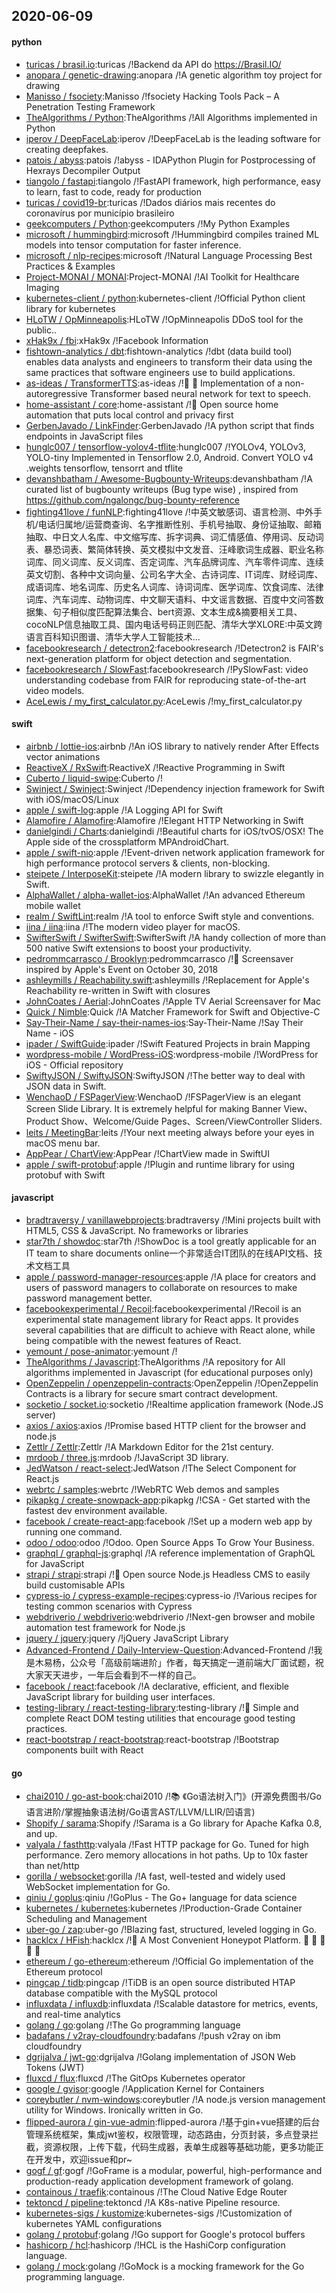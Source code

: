 ## 2020-06-09

#### python
* [turicas / brasil.io](https://github.com/turicas/brasil.io):turicas /!Backend da API do https://Brasil.IO/
* [anopara / genetic-drawing](https://github.com/anopara/genetic-drawing):anopara /!A genetic algorithm toy project for drawing
* [Manisso / fsociety](https://github.com/Manisso/fsociety):Manisso /!fsociety Hacking Tools Pack – A Penetration Testing Framework
* [TheAlgorithms / Python](https://github.com/TheAlgorithms/Python):TheAlgorithms /!All Algorithms implemented in Python
* [iperov / DeepFaceLab](https://github.com/iperov/DeepFaceLab):iperov /!DeepFaceLab is the leading software for creating deepfakes.
* [patois / abyss](https://github.com/patois/abyss):patois /!abyss - IDAPython Plugin for Postprocessing of Hexrays Decompiler Output
* [tiangolo / fastapi](https://github.com/tiangolo/fastapi):tiangolo /!FastAPI framework, high performance, easy to learn, fast to code, ready for production
* [turicas / covid19-br](https://github.com/turicas/covid19-br):turicas /!Dados diários mais recentes do coronavírus por município brasileiro
* [geekcomputers / Python](https://github.com/geekcomputers/Python):geekcomputers /!My Python Examples
* [microsoft / hummingbird](https://github.com/microsoft/hummingbird):microsoft /!Hummingbird compiles trained ML models into tensor computation for faster inference.
* [microsoft / nlp-recipes](https://github.com/microsoft/nlp-recipes):microsoft /!Natural Language Processing Best Practices & Examples
* [Project-MONAI / MONAI](https://github.com/Project-MONAI/MONAI):Project-MONAI /!AI Toolkit for Healthcare Imaging
* [kubernetes-client / python](https://github.com/kubernetes-client/python):kubernetes-client /!Official Python client library for kubernetes
* [HLoTW / OpMinneapolis](https://github.com/HLoTW/OpMinneapolis):HLoTW /!OpMinneapolis DDoS tool for the public..
* [xHak9x / fbi](https://github.com/xHak9x/fbi):xHak9x /!Facebook Information
* [fishtown-analytics / dbt](https://github.com/fishtown-analytics/dbt):fishtown-analytics /!dbt (data build tool) enables data analysts and engineers to transform their data using the same practices that software engineers use to build applications.
* [as-ideas / TransformerTTS](https://github.com/as-ideas/TransformerTTS):as-ideas /!🤖
💬
Implementation of a non-autoregressive Transformer based neural network for text to speech.
* [home-assistant / core](https://github.com/home-assistant/core):home-assistant /!🏡
Open source home automation that puts local control and privacy first
* [GerbenJavado / LinkFinder](https://github.com/GerbenJavado/LinkFinder):GerbenJavado /!A python script that finds endpoints in JavaScript files
* [hunglc007 / tensorflow-yolov4-tflite](https://github.com/hunglc007/tensorflow-yolov4-tflite):hunglc007 /!YOLOv4, YOLOv3, YOLO-tiny Implemented in Tensorflow 2.0, Android. Convert YOLO v4 .weights tensorflow, tensorrt and tflite
* [devanshbatham / Awesome-Bugbounty-Writeups](https://github.com/devanshbatham/Awesome-Bugbounty-Writeups):devanshbatham /!A curated list of bugbounty writeups (Bug type wise) , inspired from https://github.com/ngalongc/bug-bounty-reference
* [fighting41love / funNLP](https://github.com/fighting41love/funNLP):fighting41love /!中英文敏感词、语言检测、中外手机/电话归属地/运营商查询、名字推断性别、手机号抽取、身份证抽取、邮箱抽取、中日文人名库、中文缩写库、拆字词典、词汇情感值、停用词、反动词表、暴恐词表、繁简体转换、英文模拟中文发音、汪峰歌词生成器、职业名称词库、同义词库、反义词库、否定词库、汽车品牌词库、汽车零件词库、连续英文切割、各种中文词向量、公司名字大全、古诗词库、IT词库、财经词库、成语词库、地名词库、历史名人词库、诗词词库、医学词库、饮食词库、法律词库、汽车词库、动物词库、中文聊天语料、中文谣言数据、百度中文问答数据集、句子相似度匹配算法集合、bert资源、文本生成&摘要相关工具、cocoNLP信息抽取工具、国内电话号码正则匹配、清华大学XLORE:中英文跨语言百科知识图谱、清华大学人工智能技术…
* [facebookresearch / detectron2](https://github.com/facebookresearch/detectron2):facebookresearch /!Detectron2 is FAIR's next-generation platform for object detection and segmentation.
* [facebookresearch / SlowFast](https://github.com/facebookresearch/SlowFast):facebookresearch /!PySlowFast: video understanding codebase from FAIR for reproducing state-of-the-art video models.
* [AceLewis / my_first_calculator.py](https://github.com/AceLewis/my_first_calculator.py):AceLewis /!my_first_calculator.py

#### swift
* [airbnb / lottie-ios](https://github.com/airbnb/lottie-ios):airbnb /!An iOS library to natively render After Effects vector animations
* [ReactiveX / RxSwift](https://github.com/ReactiveX/RxSwift):ReactiveX /!Reactive Programming in Swift
* [Cuberto / liquid-swipe](https://github.com/Cuberto/liquid-swipe):Cuberto /!
* [Swinject / Swinject](https://github.com/Swinject/Swinject):Swinject /!Dependency injection framework for Swift with iOS/macOS/Linux
* [apple / swift-log](https://github.com/apple/swift-log):apple /!A Logging API for Swift
* [Alamofire / Alamofire](https://github.com/Alamofire/Alamofire):Alamofire /!Elegant HTTP Networking in Swift
* [danielgindi / Charts](https://github.com/danielgindi/Charts):danielgindi /!Beautiful charts for iOS/tvOS/OSX! The Apple side of the crossplatform MPAndroidChart.
* [apple / swift-nio](https://github.com/apple/swift-nio):apple /!Event-driven network application framework for high performance protocol servers & clients, non-blocking.
* [steipete / InterposeKit](https://github.com/steipete/InterposeKit):steipete /!A modern library to swizzle elegantly in Swift.
* [AlphaWallet / alpha-wallet-ios](https://github.com/AlphaWallet/alpha-wallet-ios):AlphaWallet /!An advanced Ethereum mobile wallet
* [realm / SwiftLint](https://github.com/realm/SwiftLint):realm /!A tool to enforce Swift style and conventions.
* [iina / iina](https://github.com/iina/iina):iina /!The modern video player for macOS.
* [SwifterSwift / SwifterSwift](https://github.com/SwifterSwift/SwifterSwift):SwifterSwift /!A handy collection of more than 500 native Swift extensions to boost your productivity.
* [pedrommcarrasco / Brooklyn](https://github.com/pedrommcarrasco/Brooklyn):pedrommcarrasco /!🍎
Screensaver inspired by Apple's Event on October 30, 2018
* [ashleymills / Reachability.swift](https://github.com/ashleymills/Reachability.swift):ashleymills /!Replacement for Apple's Reachability re-written in Swift with closures
* [JohnCoates / Aerial](https://github.com/JohnCoates/Aerial):JohnCoates /!Apple TV Aerial Screensaver for Mac
* [Quick / Nimble](https://github.com/Quick/Nimble):Quick /!A Matcher Framework for Swift and Objective-C
* [Say-Their-Name / say-their-names-ios](https://github.com/Say-Their-Name/say-their-names-ios):Say-Their-Name /!Say Their Name - iOS
* [ipader / SwiftGuide](https://github.com/ipader/SwiftGuide):ipader /!Swift Featured Projects in brain Mapping
* [wordpress-mobile / WordPress-iOS](https://github.com/wordpress-mobile/WordPress-iOS):wordpress-mobile /!WordPress for iOS - Official repository
* [SwiftyJSON / SwiftyJSON](https://github.com/SwiftyJSON/SwiftyJSON):SwiftyJSON /!The better way to deal with JSON data in Swift.
* [WenchaoD / FSPagerView](https://github.com/WenchaoD/FSPagerView):WenchaoD /!FSPagerView is an elegant Screen Slide Library. It is extremely helpful for making Banner View、Product Show、Welcome/Guide Pages、Screen/ViewController Sliders.
* [leits / MeetingBar](https://github.com/leits/MeetingBar):leits /!Your next meeting always before your eyes in macOS menu bar.
* [AppPear / ChartView](https://github.com/AppPear/ChartView):AppPear /!ChartView made in SwiftUI
* [apple / swift-protobuf](https://github.com/apple/swift-protobuf):apple /!Plugin and runtime library for using protobuf with Swift

#### javascript
* [bradtraversy / vanillawebprojects](https://github.com/bradtraversy/vanillawebprojects):bradtraversy /!Mini projects built with HTML5, CSS & JavaScript. No frameworks or libraries
* [star7th / showdoc](https://github.com/star7th/showdoc):star7th /!ShowDoc is a tool greatly applicable for an IT team to share documents online一个非常适合IT团队的在线API文档、技术文档工具
* [apple / password-manager-resources](https://github.com/apple/password-manager-resources):apple /!A place for creators and users of password managers to collaborate on resources to make password management better.
* [facebookexperimental / Recoil](https://github.com/facebookexperimental/Recoil):facebookexperimental /!Recoil is an experimental state management library for React apps. It provides several capabilities that are difficult to achieve with React alone, while being compatible with the newest features of React.
* [yemount / pose-animator](https://github.com/yemount/pose-animator):yemount /!
* [TheAlgorithms / Javascript](https://github.com/TheAlgorithms/Javascript):TheAlgorithms /!A repository for All algorithms implemented in Javascript (for educational purposes only)
* [OpenZeppelin / openzeppelin-contracts](https://github.com/OpenZeppelin/openzeppelin-contracts):OpenZeppelin /!OpenZeppelin Contracts is a library for secure smart contract development.
* [socketio / socket.io](https://github.com/socketio/socket.io):socketio /!Realtime application framework (Node.JS server)
* [axios / axios](https://github.com/axios/axios):axios /!Promise based HTTP client for the browser and node.js
* [Zettlr / Zettlr](https://github.com/Zettlr/Zettlr):Zettlr /!A Markdown Editor for the 21st century.
* [mrdoob / three.js](https://github.com/mrdoob/three.js):mrdoob /!JavaScript 3D library.
* [JedWatson / react-select](https://github.com/JedWatson/react-select):JedWatson /!The Select Component for React.js
* [webrtc / samples](https://github.com/webrtc/samples):webrtc /!WebRTC Web demos and samples
* [pikapkg / create-snowpack-app](https://github.com/pikapkg/create-snowpack-app):pikapkg /!CSA - Get started with the fastest dev environment available.
* [facebook / create-react-app](https://github.com/facebook/create-react-app):facebook /!Set up a modern web app by running one command.
* [odoo / odoo](https://github.com/odoo/odoo):odoo /!Odoo. Open Source Apps To Grow Your Business.
* [graphql / graphql-js](https://github.com/graphql/graphql-js):graphql /!A reference implementation of GraphQL for JavaScript
* [strapi / strapi](https://github.com/strapi/strapi):strapi /!🚀
Open source Node.js Headless CMS to easily build customisable APIs
* [cypress-io / cypress-example-recipes](https://github.com/cypress-io/cypress-example-recipes):cypress-io /!Various recipes for testing common scenarios with Cypress
* [webdriverio / webdriverio](https://github.com/webdriverio/webdriverio):webdriverio /!Next-gen browser and mobile automation test framework for Node.js
* [jquery / jquery](https://github.com/jquery/jquery):jquery /!jQuery JavaScript Library
* [Advanced-Frontend / Daily-Interview-Question](https://github.com/Advanced-Frontend/Daily-Interview-Question):Advanced-Frontend /!我是木易杨，公众号「高级前端进阶」作者，每天搞定一道前端大厂面试题，祝大家天天进步，一年后会看到不一样的自己。
* [facebook / react](https://github.com/facebook/react):facebook /!A declarative, efficient, and flexible JavaScript library for building user interfaces.
* [testing-library / react-testing-library](https://github.com/testing-library/react-testing-library):testing-library /!🐐
Simple and complete React DOM testing utilities that encourage good testing practices.
* [react-bootstrap / react-bootstrap](https://github.com/react-bootstrap/react-bootstrap):react-bootstrap /!Bootstrap components built with React

#### go
* [chai2010 / go-ast-book](https://github.com/chai2010/go-ast-book):chai2010 /!📚
《Go语法树入门》(开源免费图书/Go语言进阶/掌握抽象语法树/Go语言AST/LLVM/LLIR/凹语言)
* [Shopify / sarama](https://github.com/Shopify/sarama):Shopify /!Sarama is a Go library for Apache Kafka 0.8, and up.
* [valyala / fasthttp](https://github.com/valyala/fasthttp):valyala /!Fast HTTP package for Go. Tuned for high performance. Zero memory allocations in hot paths. Up to 10x faster than net/http
* [gorilla / websocket](https://github.com/gorilla/websocket):gorilla /!A fast, well-tested and widely used WebSocket implementation for Go.
* [qiniu / goplus](https://github.com/qiniu/goplus):qiniu /!GoPlus - The Go+ language for data science
* [kubernetes / kubernetes](https://github.com/kubernetes/kubernetes):kubernetes /!Production-Grade Container Scheduling and Management
* [uber-go / zap](https://github.com/uber-go/zap):uber-go /!Blazing fast, structured, leveled logging in Go.
* [hacklcx / HFish](https://github.com/hacklcx/HFish):hacklcx /!🍯
A Most Convenient Honeypot Platform.
🐝
🐝
🐝
🐝
🐝
* [ethereum / go-ethereum](https://github.com/ethereum/go-ethereum):ethereum /!Official Go implementation of the Ethereum protocol
* [pingcap / tidb](https://github.com/pingcap/tidb):pingcap /!TiDB is an open source distributed HTAP database compatible with the MySQL protocol
* [influxdata / influxdb](https://github.com/influxdata/influxdb):influxdata /!Scalable datastore for metrics, events, and real-time analytics
* [golang / go](https://github.com/golang/go):golang /!The Go programming language
* [badafans / v2ray-cloudfoundry](https://github.com/badafans/v2ray-cloudfoundry):badafans /!push v2ray on ibm cloudfoundry
* [dgrijalva / jwt-go](https://github.com/dgrijalva/jwt-go):dgrijalva /!Golang implementation of JSON Web Tokens (JWT)
* [fluxcd / flux](https://github.com/fluxcd/flux):fluxcd /!The GitOps Kubernetes operator
* [google / gvisor](https://github.com/google/gvisor):google /!Application Kernel for Containers
* [coreybutler / nvm-windows](https://github.com/coreybutler/nvm-windows):coreybutler /!A node.js version management utility for Windows. Ironically written in Go.
* [flipped-aurora / gin-vue-admin](https://github.com/flipped-aurora/gin-vue-admin):flipped-aurora /!基于gin+vue搭建的后台管理系统框架，集成jwt鉴权，权限管理，动态路由，分页封装，多点登录拦截，资源权限，上传下载，代码生成器，表单生成器等基础功能，更多功能正在开发中，欢迎issue和pr~
* [gogf / gf](https://github.com/gogf/gf):gogf /!GoFrame is a modular, powerful, high-performance and production-ready application development framework of golang.
* [containous / traefik](https://github.com/containous/traefik):containous /!The Cloud Native Edge Router
* [tektoncd / pipeline](https://github.com/tektoncd/pipeline):tektoncd /!A K8s-native Pipeline resource.
* [kubernetes-sigs / kustomize](https://github.com/kubernetes-sigs/kustomize):kubernetes-sigs /!Customization of kubernetes YAML configurations
* [golang / protobuf](https://github.com/golang/protobuf):golang /!Go support for Google's protocol buffers
* [hashicorp / hcl](https://github.com/hashicorp/hcl):hashicorp /!HCL is the HashiCorp configuration language.
* [golang / mock](https://github.com/golang/mock):golang /!GoMock is a mocking framework for the Go programming language.
